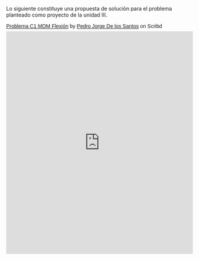 <!-- 
.. title: Propuesta de solución: Proyecto 02, Mecánica de Materiales
.. slug: propuesta-de-solucion-proyecto-02
.. date: 2017-05-06 17:29:55 UTC-05:00
.. tags: 
.. category: 
.. link: 
.. description: 
.. type: text
-->

Lo siguiente constituye una propuesta de solución para el problema planteado como 
proyecto de la unidad III. 

<p  style=" margin: 12px auto 6px auto; font-family: Helvetica,Arial,Sans-serif; font-style: normal; font-variant: normal; font-weight: normal; font-size: 14px; line-height: normal; font-size-adjust: none; font-stretch: normal; -x-system-font: none; display: block;">   <a title="View Problema C1 MDM Flexión on Scribd" href="https://www.scribd.com/document/347549656/Problema-C1-MDM-Flexion#from_embed"  style="text-decoration: underline;" >Problema C1 MDM Flexión</a> by <a title="View Pedro Jorge De los Santos's profile on Scribd" href="https://es.scribd.com/user/34098898/Pedro-Jorge-De-los-Santos#from_embed"  style="text-decoration: underline;" >Pedro Jorge De los Santos</a> on Scribd</p><iframe class="scribd_iframe_embed" src="https://www.scribd.com/embeds/347549656/content?start_page=1&view_mode=scroll&access_key=key-peUXuJri0mgZRhXdEZdt&show_recommendations=true" data-auto-height="false" data-aspect-ratio="0.7068965517241379" scrolling="no" id="doc_50549" width="100%" height="600" frameborder="0"></iframe>



